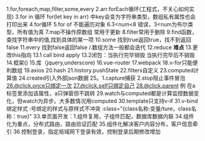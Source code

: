 1.for,foreach,map,filter,some,every
2.arr.forEach循环(工程式，不关心如何实现)
3.for in 循环 for(let key in arr) 中key会变为字符串类型，数组私有属性也会打印出来
4.for循环
5.for of 不能遍历对象
6.3<num<8  错误，3<num为布尔类型，所有值为真
7.map不操作原数组 常用于更新
8.filter常用于删除
9.find函数，查找字符串中的值,找到具体的某一项
10.some 找到true返回true，找不到返回false
11.every 找到false返回false    /.数组方法一般都会迭代
12.reduce **难点**
13.更改this指向
13.1 call bind apply
13.2闭包：当执行完毕销毁       当执行完毕后不销毁
14.框架()
15.库（jquery,underscore)
16.vue-router
17.webpack
18.v-for只能便利数组
19.axios
20.hash
21.history.pushState
22.filters自定义
23.computed计算值
24.created引入外部json数据
25。1.capture捕获   2.stop阻止事件冒泡
26.@click.once只绑定一次
27.@click.self只绑定自己
28.@click.parent   例 在a标签里添加该属性，a只弹窗但不跳转
29.watch与computed都是计算监控数据变化，但watch为异步。大多数情况用computed
30.template只支持v-if
31.v-bind绑定样式 :号绑定的样式与原样式不冲突 :class="{class名称:变量/ture，class名称：true}"
33.单页面开发：1.组件复用，子组件匹配，数据库数据内联
34.组件化为重点，分布式路由，路由验证匹配
35.组件化解决客户内容分布，客户信息牵引
36.控制登录，指定局域网下登录有效，控制登录后期修改增加